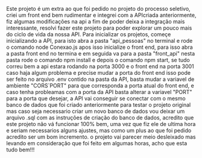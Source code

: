 Este projeto é um extra ao que foi pedido no projeto do processo seletivo, criei um front end bem rudimentar e integrei com a APIcriada anteriormente, 
fiz algumas modificações na api a fim de poder deixa a integração mais interessante, resolvi fazer este projeto para poder explorar um pouco mais
do ciclo de vida da nossa API.
Para inicializar os projetos, começe inicializando a API, para isto abra a pasta "api_pessoas" no terminal e rode o comando node Conexao.js
apos isso inicialize o front end, para isso abra a pasta front end no termina e em seguida va para a pasta "front_api" nesta pasta rode o comando npm install e depois
o comando npm start, se tudo correu bem a api estara rodando na porta 3000 e o front end na porta 3001 caso haja algum problema e precise mudar a porta do front end isso pode ser feito no arquivo .env contido na pasta da API, basta mudar a variavel de ambiente "CORS`PORT" para que corresponda a porta atual do front end, e caso tenha probleamas com a porta da API basta alterar a variavel "PORT" para a porta que desejar, a API vai conseguir se conectar com o mesmo banco de dados que foi
criado anteriormente para testar o projeto original mas caso seja necessario criar um novo banco de dados vou deixar um arquivo .sql com as instruções de criação do banco de dados, acredito que este projeto não vá funcionar 100% bem, uma vez que fiz ele de ultima hora e seriam necessarios alguns ajustes, mas como um plus ao que foi pedido acredito ser um bom incremento.
o projeto vai parecer meio desleixado mas levando em consideração que foi feito em algumas horas, acho que esta tudo bem!!!
